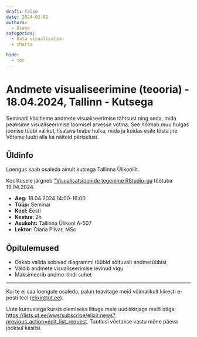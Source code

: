 ```yaml
---
draft: false
date: 2024-02-02
authors:
  - Diana
categories:
  - Data visualisation
  - charts

hide:
  - toc
---
```


# Andmete visualiseerimine (teooria) - 18.04.2024, Tallinn - Kutsega

Seminaril käsitleme andmete visualiseerimise tähtsust ning seda, mida peaksime visualiseerimise loomisel arvesse võtma. See hõlmab muu hulgas joonise tüübi valikut, lisatava teabe hulka, mida ja kuidas esile tõsta jne. Võtame luubi alla ka näiteid päriselust.

<!-- more -->

## Üldinfo

Loengus saab osaleda ainult kutsega Tallinna Ülikoolilt. 

Koolitusele järgneb ["Visualisatsioonide tegemine RStudio-ga](https://elixir.ut.ee/news/2024/02/02/Visualisatsioonide_tegemine_RStudio/) töötuba 19.04.2024. 

* __Aeg:__ 18.04.2024 14:00-16:00
* __Tüüp:__  Seminar
* __Keel:__ Eesti
* __Kestus:__  2h
* __Asukoht:__ Tallinna Ülikool A-507
* __Lektor:__ Diana Pilvar, MSc


## Õpitulemused

* Oskab valida sobivad diagrammi tüübid sõltuvalt andmetüübist
* Väldib andmete visualiseerimise levinud vigu
* Maksimeerib andme-tindi suhet

---

Kui te ei saa loengule osaleda, palun teavitage meid võimalikult kiiresti e-posti teel (elixir@ut.ee).

Uute kursustega kursis olemiseks liituge meie uudiskirjaga meililistiga:  https://lists.ut.ee/wws/subscribe/elixir.news?previous_action=edit_list_request. Taotlusi võetakse vastu mõne päeva jooksul käsitsi.
